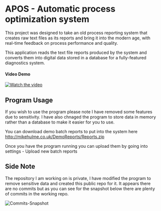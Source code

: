 # APOS - Automatic process optimization system
This project was designed to take an old process reporting system that creates raw text files as its reports and bring it into the modern age, with real-time feedback on process performance and quality.  

This application reads the text file reports produced by the system and converts them into digital data stored in a database for a fully-featured diagnostics system.

#### Video Demo

[![Watch the video](http://mikehulme.co.uk/Images/APOSYouTube2.png)](https://www.youtube.com/watch?v=8UuJjG11PVg&ab_channel=MikeHulme)


## Program Usage

If you wish to use the program please note I have removed some features due to sensitivity. I have also chnaged the program to store data in memory rather than a database
to make it easier for you to use.

You can download demo batch reports to put into the system here http://mikehulme.co.uk/DemoReports/Reports.zip

Once you have the program running you can upload them by going into settings - Upload new batch reports

## Side Note

The repository I am working on is private, I have modified the program to remove sensitive data and created this public repo for it. It appears there are no commits but as you can see for the snapshot below there are plenty of commits in the working repo.

![Commits-Snapshot](https://mikehulme.co.uk/Images/Commits.png)

